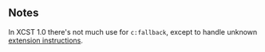## Notes

In XCST 1.0 there's not much use for `c:fallback`, except to handle unknown [extension instructions](../docs/extension-instructions.html#fallback).
